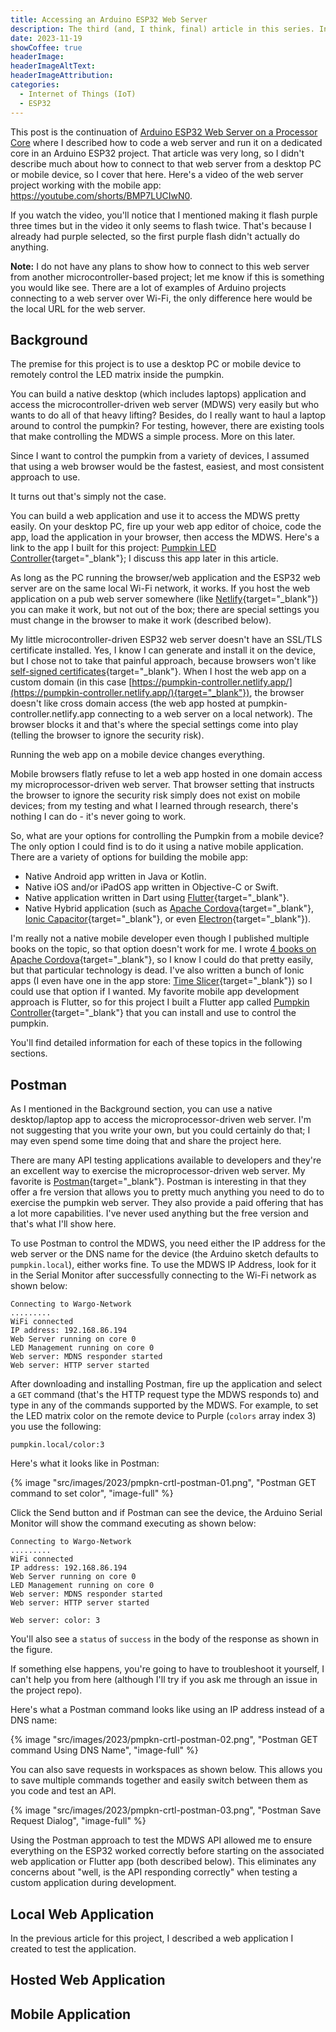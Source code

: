 ```yaml
---
title: Accessing an Arduino ESP32 Web Server
description: The third (and, I think, final) article in this series. In this post, I show the different options for connecting to the ESP32 web server highlighting the limitations and restrictions that apply to make your life miserable.
date: 2023-11-19
showCoffee: true
headerImage: 
headerImageAltText: 
headerImageAttribution: 
categories:
  - Internet of Things (IoT)
  - ESP32
---
```


This post is the continuation of [Arduino ESP32 Web Server on a Processor Core](/posts/2023/arduino-esp32-web-server-on-a-processor-core/) where I described how to code a web server and run it on a dedicated core in an Arduino ESP32 project. That article was very long, so I didn't describe much about how to connect to that web server from a desktop PC or mobile device, so I cover that here. Here's a video of the web server project working with the mobile app: https://youtube.com/shorts/BMP7LUCIwN0.

If you watch the video, you'll notice that I mentioned making it flash purple three times but in the video it only seems to flash twice. That's because I already had purple selected, so the first purple flash didn't actually do anything. 

**Note:** I do not have any plans to show how to connect to this web server from another microcontroller-based project; let me know if this is something you would like see. There are a lot of examples of Arduino projects connecting to a web server over Wi-Fi, the only difference here would be the local URL for the web server. 

## Background

The premise for this project is to use a desktop PC or mobile device to remotely control the LED matrix inside the pumpkin. 

You can build a native desktop (which includes laptops) application and access the microcontroller-driven web server (MDWS) very easily but who wants to do all of that heavy lifting? Besides, do I really want to haul a laptop around to control the pumpkin? For testing, however, there are existing tools that make controlling the MDWS a simple process. More on this later.

Since I want to control the pumpkin from a variety of devices, I assumed that using a web browser would be the fastest, easiest, and most consistent approach to use. 

It turns out that's simply not the case.

You can build a web application and use it to access the MDWS pretty easily. On your desktop PC, fire up your web app editor of choice, code the app, load the application in your browser, then access the MDWS. Here's a link to the app I built for this project: [Pumpkin LED Controller](https://github.com/johnwargo/glowing-pumpkin-controller-html){target="_blank"}; I discuss this app later in this article.

As long as the PC running the browser/web application and the ESP32 web server are on the same local Wi-Fi network, it works. If you host the web application on a pub web server somewhere (like [Netlify](https://www.netlify.com/){target="_blank"}) you can make it work, but not out of the box; there are special settings you must change in the browser to make it work (described below).

My little microcontroller-driven ESP32 web server doesn't have an SSL/TLS certificate installed. Yes, I know I can generate and install it on the device, but I chose not to take that painful approach, because browsers won't like [self-signed certificates](https://en.wikipedia.org/wiki/Self-signed_certificate#:~:text=Self%2Dsigned%20certificates%20have%20limited,decrypt%20files%20on%20the%20fly.){target="_blank"}. When I host the web app on a custom domain (in this case [https://pumpkin-controller.netlify.app/](https://pumpkin-controller.netlify.app/){target="_blank"}), the browser doesn't like cross domain access (the web app hosted at pumpkin-controller.netlify.app connecting to a web server on a local network). The browser blocks it and that's where the special settings come into play (telling the browser to ignore the security risk).

Running the web app on a mobile device changes everything. 

Mobile browsers flatly refuse to let a web app hosted in one domain access my microprocessor-driven web server. That browser setting that instructs the browser to ignore the security risk simply does not exist on mobile devices; from my testing and what I learned through research, there's nothing I can do - it's never going to work.

So, what are your options for controlling the Pumpkin from a mobile device? The only option I could find is to do it using a native mobile application. There are a variety of options for building the mobile app:

* Native Android app written in Java or Kotlin.
* Native iOS and/or iPadOS app written in Objective-C or Swift.
* Native application written in Dart using [Flutter](https://flutter.dev/){target="_blank"}.
* Native Hybrid application (such as [Apache Cordova](https://cordova.apache.org/){target="_blank"}, [Ionic Capacitor](https://capacitorjs.com/){target="_blank"}, or even [Electron](https://www.electronjs.org/){target="_blank"}).

I'm really not a native mobile developer even though I published multiple books on the topic, so that option doesn't work for me. I wrote [4 books on Apache Cordova](https://johnwargobooks.com/books/cordova){target="_blank"}, so I know I could do that pretty easily, but that particular technology is dead. I've also written a bunch of Ionic apps (I even have one in the app store: [Time Slicer](https://timeslicer.app/){target="_blank"}) so I could use that option if I wanted. My favorite mobile app development approach is Flutter, so for this project I built a Flutter app called [Pumpkin Controller](https://github.com/fumblystuff/pumpkin-controller-app-flutter){target="_blank"} that you can install and use to control the pumpkin.

You'll find detailed information for each of these topics in the following sections. 

## Postman

As I mentioned in the Background section, you can use a native desktop/laptop app to access the microprocessor-driven web server. I'm not suggesting that you write your own, but you could certainly do that; I may even spend some time doing that and share the project here.

There are many API testing applications available to developers and they're an excellent way to exercise the microprocessor-driven web server. My favorite is [Postman](https://www.postman.com/){target="_blank"}. Postman is interesting in that they offer a fre version that allows you to pretty much anything you need to do to exercise the pumpkin web server. They also provide a paid offering that has a lot more capabilities. I've never used anything but the free version and that's what I'll show here.

To use Postman to control the MDWS, you need either the IP address for the web server or the DNS name for the device (the Arduino sketch defaults to `pumpkin.local`), either works fine. To use the MDWS IP Address, look for it in the Serial Monitor after successfully connecting to the Wi-Fi network as shown below:

```text
Connecting to Wargo-Network
.........
WiFi connected
IP address: 192.168.86.194
Web Server running on core 0
LED Management running on core 0
Web server: MDNS responder started
Web server: HTTP server started
```

After downloading and installing Postman, fire up the application and select a `GET` command (that's the HTTP request type the MDWS responds to) and type in any of the commands supported by the MDWS. For example, to set the LED matrix color on the remote device to Purple (`colors` array index 3) you use the following:

```text
pumpkin.local/color:3
```

Here's what it looks like in Postman:

{% image "src/images/2023/pmpkn-crtl-postman-01.png", "Postman GET command to set color", "image-full" %}

Click the Send button and if Postman can see the device, the Arduino Serial Monitor will show the command executing as shown below:

```text
Connecting to Wargo-Network
.........
WiFi connected
IP address: 192.168.86.194
Web Server running on core 0
LED Management running on core 0
Web server: MDNS responder started
Web server: HTTP server started

Web server: color: 3
```

You'll also see a `status` of `success` in the body of the response as shown in the figure. 

If something else happens, you're going to have to troubleshoot it yourself, I can't help you from here (although I'll try if you ask me through an issue in the project repo). 

Here's what a Postman command looks like using an IP address instead of a DNS name:

{% image "src/images/2023/pmpkn-crtl-postman-02.png", "Postman GET command Using DNS Name", "image-full" %}

You can also save requests in workspaces as shown below. This allows you to save multiple commands together and easily switch between them as you code and test an API.

{% image "src/images/2023/pmpkn-crtl-postman-03.png", "Postman Save Request Dialog", "image-full" %}

Using the Postman approach to test the MDWS API allowed me to ensure everything on the ESP32 worked correctly before starting on the associated web application or Flutter app (both described below). This eliminates any concerns about "well, is the API responding correctly" when testing a custom application during development. 

## Local Web Application

In the previous article for this project, I described a web application I created to test the application. 


## Hosted Web Application


## Mobile Application

